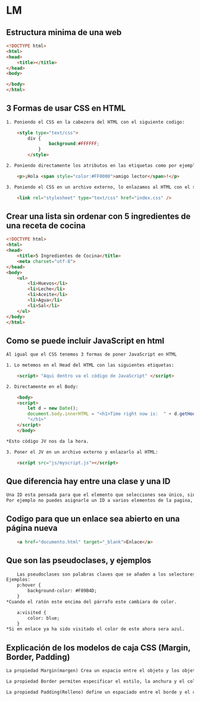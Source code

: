 # LM
## Estructura minima de una web
```html
<!DOCTYPE html>
<html>
<head>
	<title></title>
</head>
<body>

</body>
</html>
```
## 3 Formas de usar CSS en HTML
```html
1. Poniendo el CSS en la cabezera del HTML con el siguiente codigo:

	<style type="text/css">
		div {
            	background:#FFFFFF;
        	}
    	</style>

2. Poniendo directamente los atributos en las etiquetas como por ejemplo

	<p>¡Hola <span style="color:#FF0000">amigo lector</span>!</p>

3. Poniendo el CSS en un archivo externo, lo enlazamos al HTML con el siguiente código:

	<link rel="stylesheet" type="text/css" href="index.css" />
```
## Crear una lista sin ordenar con 5 ingredientes de una receta de cocina
```html
<!DOCTYPE html>
<html>
<head>
	<title>5 Ingredientes de Cocina</title>
	<meta charset="utf-8">
</head>
<body>
	<ul>
		<li>Huevos</li>
		<li>Leche</li>
		<li>Aceite</li>
		<li>Agua</li>
		<li>Sal</li>
	</ul>
</body>
</html>
```
## Como se puede incluir JavaScript en html
```html
Al igual que el CSS tenemos 3 formas de poner JavaScript en HTML

1. Lo metemos en el Head del HTML con las siguientes etiquetas:

	<script> "Aqui dentro va el código de JavaScript" </script>

2. Directamente en el Body:

	<body>
	<script>
		let d = new Date();
		document.body.innerHTML = "<h1>Time right now is:  " + d.getHours() + ":" + d.getMinutes() + ":" + d.getSeconds()
		"</h1>"
	</script>
	</body>

*Esto código JV nos da la hora.

3. Poner el JV en un archivo externo y enlazarlo al HTML:

	<script src="js/myscript.js"></script>
```
## Que diferencia hay entre una clase y una ID
```html
Una ID esta pensada para que el elemento que selecciones sea único, sin embargo las clases estan pensadas para definir el mismo estilo en varios elementos.
Por ejemplo no puedes asignarle un ID a varios elementos de la pagina, en cambio con una clase puedes asignar una misma clase a varios elementos.
```
## Codigo para que un enlace sea abierto en una página nueva
```html
	<a href="documento.html" target="_blank">Enlace</a>
```
## Que son las pseudoclases, y ejemplos
```html
	Las pseudoclases son palabras claves que se añaden a los selectores, con el se pueden cambiar las propiedades del estado especial del selector.
Ejemplos:
	p:hover {
		background-color: #F89B4D;
	}
*Cuando el ratón este encima del párrafo este cambiara de color.

	a:visited {
		color: blue;
	}
*Si en enlace ya ha sido visitado el color de este ahora sera azul.
```
## Explicación de los modelos de caja CSS (Margin, Border, Padding)
```html
La propiedad Margin(margen) Crea un espacio entre el objeto y los objetos que lo rodean, fuera del borde.

La propiedad Border permiten especificar el estilo, la anchura y el color del borde del elemento.

La propiedad Padding(Relleno) define un espaciado entre el borde y el contenido.
```

